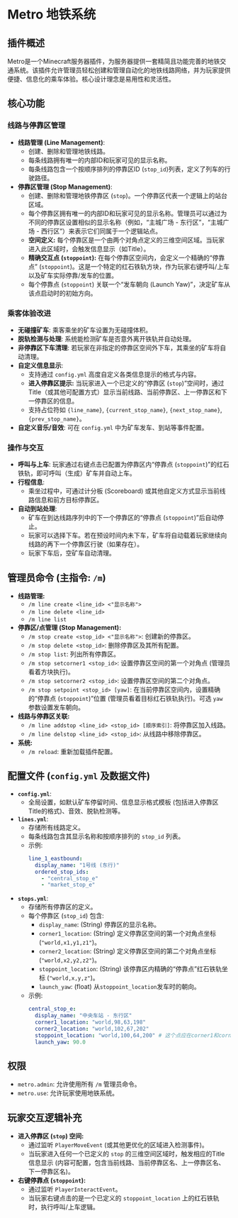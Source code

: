 # Metro 地铁系统

## 插件概述

Metro是一个Minecraft服务器插件，为服务器提供一套精简且功能完善的地铁交通系统。该插件允许管理员轻松创建和管理自动化的地铁线路网络，并为玩家提供便捷、信息化的乘车体验。核心设计理念是易用性和灵活性。

## 核心功能

### 线路与停靠区管理

* **线路管理 (Line Management)**:
    * 创建、删除和管理地铁线路。
    * 每条线路拥有唯一的内部ID和玩家可见的显示名称。
    * 每条线路包含一个按顺序排列的停靠区ID (`stop_id`)列表，定义了列车的行驶路径。
* **停靠区管理 (Stop Management)**:
    * 创建、删除和管理地铁停靠区 (`stop`)。一个停靠区代表一个逻辑上的站台区域。
    * 每个停靠区拥有唯一的内部ID和玩家可见的显示名称。管理员可以通过为不同的停靠区设置相似的显示名称（例如，“主城广场 - 东行区”，“主城广场 - 西行区”）来表示它们同属于一个逻辑站点。
    * **空间定义:** 每个停靠区是一个由两个对角点定义的三维空间区域。当玩家进入此区域时，会触发信息显示（如Title）。
    * **精确交互点 (`stoppoint`):** 在每个停靠区空间内，会定义一个精确的“停靠点” (`stoppoint`)。这是一个特定的红石铁轨方块，作为玩家右键呼叫/上车以及矿车实际停靠/发车的位置。
    * 每个停靠点 (`stoppoint`) 关联一个“发车朝向 (Launch Yaw)”，决定矿车从该点启动时的初始方向。

### 乘客体验改进

* **无碰撞矿车**: 乘客乘坐的矿车设置为无碰撞体积。
* **脱轨检测与处理**: 系统能检测矿车是否意外离开铁轨并自动处理。
* **非停靠区下车清理**: 若玩家在非指定的停靠区空间外下车，其乘坐的矿车将自动清理。
* **自定义信息显示**:
    * 支持通过 `config.yml` 高度自定义各类信息提示的格式与内容。
    * **进入停靠区提示:** 当玩家进入一个已定义的“停靠区 (`stop`)”空间时，通过Title（或其他可配置方式）显示当前线路、当前停靠区、上一停靠区和下一停靠区的信息。
    * 支持占位符如 `{line_name}`, `{current_stop_name}`, `{next_stop_name}`, `{prev_stop_name}`。
* **自定义音乐/音效**: 可在 `config.yml` 中为矿车发车、到站等事件配置。

### 操作与交互

* **呼叫与上车**: 玩家通过右键点击已配置为停靠区内“停靠点 (`stoppoint`)”的红石铁轨，即可呼叫（生成）矿车并自动上车。
* **行程信息**:
    * 乘坐过程中，可通过计分板 (Scoreboard) 或其他自定义方式显示当前线路信息和前方目标停靠区。
* **自动到站处理**:
    * 矿车在到达线路序列中的下一个停靠区的“停靠点 (`stoppoint`)”后自动停止。
    * 玩家可以选择下车。若在预设时间内未下车，矿车将自动载着玩家继续向线路的再下一个停靠区行驶（如果存在）。
    * 玩家下车后，空矿车自动清理。

## 管理员命令 (主指令: `/m`)

* **线路管理:**
    * `/m line create <line_id> <"显示名称">`
    * `/m line delete <line_id>`
    * `/m line list`
* **停靠区/点管理 (Stop Management):**
    * `/m stop create <stop_id> <"显示名称">`: 创建新的停靠区。
    * `/m stop delete <stop_id>`: 删除停靠区及其所有配置。
    * `/m stop list`: 列出所有停靠区。
    * `/m stop setcorner1 <stop_id>`: 设置停靠区空间的第一个对角点 (管理员看着方块执行)。
    * `/m stop setcorner2 <stop_id>`: 设置停靠区空间的第二个对角点。
    * `/m stop setpoint <stop_id> [yaw]`: 在当前停靠区空间内，设置精确的“停靠点 (`stoppoint`)”位置 (管理员看着目标红石铁轨执行)。可选 `yaw` 参数设置发车朝向。
* **线路与停靠区关联:**
    * `/m line addstop <line_id> <stop_id> [顺序索引]`: 将停靠区加入线路。
    * `/m line delstop <line_id> <stop_id>`: 从线路中移除停靠区。
* **系统:**
    * `/m reload`: 重新加载插件配置。

## 配置文件 (`config.yml` 及数据文件)

* **`config.yml`**:
    * 全局设置，如默认矿车停留时间、信息显示格式模板 (包括进入停靠区Title的格式)、音效、脱轨检测等。
* **`lines.yml`**:
    * 存储所有线路定义。
    * 每条线路包含其显示名称和按顺序排列的 `stop_id` 列表。
    * 示例:
        ```yaml
        line_1_eastbound:
          display_name: "1号线 (东行)"
          ordered_stop_ids:
            - "central_stop_e"
            - "market_stop_e"
        ```
* **`stops.yml`**:
    * 存储所有停靠区的定义。
    * 每个停靠区 (`stop_id`) 包含:
        * `display_name`: (String) 停靠区的显示名称。
        * `corner1_location`: (String) 定义停靠区空间的第一个对角点坐标 (`"world,x1,y1,z1"`)。
        * `corner2_location`: (String) 定义停靠区空间的第二个对角点坐标 (`"world,x2,y2,z2"`)。
        * `stoppoint_location`: (String) 该停靠区内精确的“停靠点”红石铁轨坐标 (`"world,x,y,z"`)。
        * `launch_yaw`: (float) 从`stoppoint_location`发车时的朝向。
    * 示例:
        ```yaml
        central_stop_e:
          display_name: "中央车站 - 东行区"
          corner1_location: "world,98,63,198"
          corner2_location: "world,102,67,202"
          stoppoint_location: "world,100,64,200" # 这个点应在corner1和corner2定义的区域内或附近
          launch_yaw: 90.0
        ```

## 权限

* `metro.admin`: 允许使用所有 `/m` 管理员命令。
* `metro.use`: 允许玩家使用地铁系统。

## 玩家交互逻辑补充

* **进入停靠区 (`stop`) 空间:**
    * 通过监听 `PlayerMoveEvent` (或其他更优化的区域进入检测事件)。
    * 当玩家进入任何一个已定义的 `stop` 的三维空间区域时，触发相应的Title信息显示 (内容可配置，包含当前线路、当前停靠区名、上一停靠区名、下一停靠区名)。
* **右键停靠点 (`stoppoint`):**
    * 通过监听 `PlayerInteractEvent`。
    * 当玩家右键点击的是一个已定义的 `stoppoint_location` 上的红石铁轨时，执行呼叫/上车逻辑。
